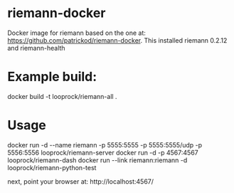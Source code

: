 # riemann-docker
Docker image for riemann based on the one at: https://github.com/patrickod/riemann-docker. This installed riemann 0.2.12 and riemann-health

# Example build:

docker build -t looprock/riemann-all .

# Usage

docker run -d --name riemann -p 5555:5555 -p 5555:5555/udp -p 5556:5556 looprock/riemann-server
docker run -d -p 4567:4567 looprock/riemann-dash
docker run --link riemann:riemann -d looprock/riemann-python-test

next, point your browser at: http://localhost:4567/
